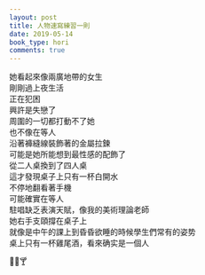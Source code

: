 ```yaml
---
layout: post
title: 人物速寫練習一則
date: 2019-05-14
book_type: hori
comments: true
---
```


她看起來像兩廣地帶的女生
<br>
剛剛過上夜生活
<br>
正在犯困
<br>
興許是失戀了
<br>
周圍的一切都打動不了她
<br>
也不像在等人
<br>
沿著褲縫線裝飾著的金屬拉鍊
<br>
可能是她所能想到最性感的配飾了
<br>
從二人桌換到了四人桌
<br>
這才發現桌子上只有一杯白開水
<br>
不停地翻看著手機
<br>
可能確實在等人
<br>
駐唱缺乏表演天賦，像我的美術理論老師
<br>
她右手支頤撐在桌子上
<br>
就像是中午的課上到昏昏欲睡的時候學生們常有的姿势
<br>
桌上只有一杯雞尾酒，看來确实是一個人


:beer::beers::cocktail: